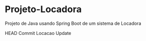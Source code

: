 # Projeto-Locadora
Projeto de Java usando Spring Boot de um sistema de Locadora

HEAD
Commit Locacao Update
